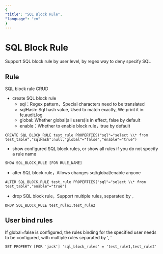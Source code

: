 ```yaml
---
{
"title": "SQL Block Rule",
"language": "en"
}
---
```


<!-- 
Licensed to the Apache Software Foundation (ASF) under one
or more contributor license agreements.  See the NOTICE file
distributed with this work for additional information
regarding copyright ownership.  The ASF licenses this file
to you under the Apache License, Version 2.0 (the
"License"); you may not use this file except in compliance
with the License.  You may obtain a copy of the License at

  http://www.apache.org/licenses/LICENSE-2.0

Unless required by applicable law or agreed to in writing,
software distributed under the License is distributed on an
"AS IS" BASIS, WITHOUT WARRANTIES OR CONDITIONS OF ANY
KIND, either express or implied.  See the License for the
specific language governing permissions and limitations
under the License.
-->

# SQL Block Rule

Support SQL block rule by user level, by regex way to deny specify SQL

## Rule

SQL block rule CRUD
- create SQL block rule
    - sql：Regex pattern，Special characters need to be translated
    - sqlHash: Sql hash value, Used to match exactly, We print it in fe.audit.log
    - global: Whether global(all users)is in effect, false by default
    - enable：Whether to enable block rule，true by default
```
CREATE SQL_BLOCK_RULE test_rule PROPERTIES("sql"="select \\* from test_table","sqlHash":null,"global"="false","enable"="true")
```
- show configured SQL block rules, or show all rules if you do not specify a rule name
```
SHOW SQL_BLOCK_RULE [FOR RULE_NAME]
```
- alter SQL block rule，Allows changes sql/global/enable anyone
```
ALTER SQL_BLOCK_RULE test_rule PROPERTIES("sql"="select \\* from test_table","enable"="true")
```
- drop SQL block rule，Support multiple rules, separated by `,`
```
DROP SQL_BLOCK_RULE test_rule1,test_rule2
```

## User bind rules
If global=false is configured, the rules binding for the specified user needs to be configured, with multiple rules separated by ', '
```
SET PROPERTY [FOR 'jack'] 'sql_block_rules' = 'test_rule1,test_rule2'
```

